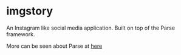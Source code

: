# imgstory

An Instagram like social media application. Built on top of the Parse framework. 

More can be seen about Parse at [here](http://www.andrewszot.com)
